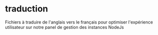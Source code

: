 # traduction
Fichiers à traduire de l'anglais vers le français pour optimiser l'expérience utilisateur sur notre panel de gestion des instances NodeJs

